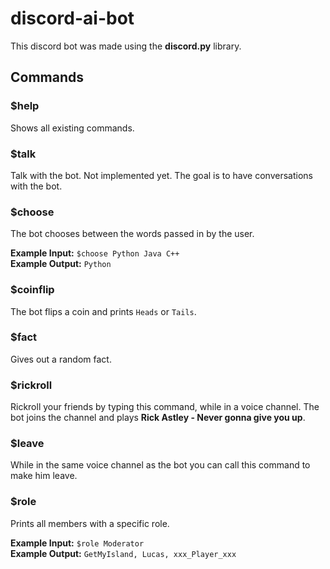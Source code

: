 # discord-ai-bot

This discord bot was made using the **discord.py** library.

## Commands

### $help

Shows all existing commands.

### $talk

Talk with the bot. Not implemented yet. The goal is to have conversations with the bot.

### $choose

The bot chooses between the words passed in by the user.

**Example Input:** `$choose Python Java C++`\
**Example Output:** `Python`

### $coinflip

The bot flips a coin and prints `Heads` or `Tails`.

### $fact

Gives out a random fact.

### $rickroll

Rickroll your friends by typing this command, while in a voice channel. The bot joins the channel and plays **Rick Astley - Never gonna give you up**.

### $leave

While in the same voice channel as the bot you can call this command to make him leave.

### $role

Prints all members with a specific role.

**Example Input:** `$role Moderator`\
**Example Output:** `GetMyIsland, Lucas, xxx_Player_xxx`